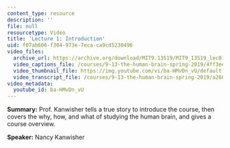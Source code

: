 ```yaml
---
content_type: resource
description: ''
file: null
resourcetype: Video
title: 'Lecture 1: Introduction'
uid: f07ab606-f304-973e-7eca-ca9cd5230496
video_files:
  archive_url: https://archive.org/download/MIT9.13S19/MIT9_13S19_lec01_300k.mp4
  video_captions_file: /courses/9-13-the-human-brain-spring-2019/4ff3ee71c5a7544b97bd0a64c0ea69be_ba-HMvDn_vU.vtt
  video_thumbnail_file: https://img.youtube.com/vi/ba-HMvDn_vU/default.jpg
  video_transcript_file: /courses/9-13-the-human-brain-spring-2019/a26005a901edd09a35419b80a46e9227_ba-HMvDn_vU.pdf
video_metadata:
  youtube_id: ba-HMvDn_vU
---
```


**Summary:** Prof. Kanwisher tells a true story to introduce the course, then covers the why, how, and what of studying the human brain, and gives a course overview.

**Speaker:** Nancy Kanwisher